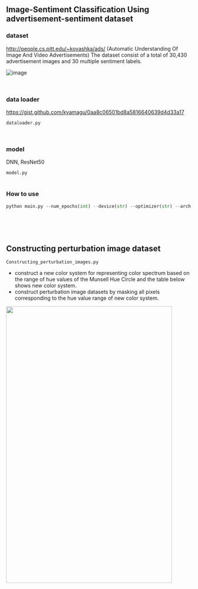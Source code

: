 ## Image-Sentiment Classification Using advertisement-sentiment dataset

### dataset
http://people.cs.pitt.edu/~kovashka/ads/ (Automatic Understanding Of Image And Video Advertisements)
The dataset consist of a total of 30,430 advertisement images and 30 multiple sentiment labels.

![image](https://user-images.githubusercontent.com/60679596/163516312-6125c8ed-1e4c-4e08-b006-625d0676c35b.png)

</br>

### data loader 
https://gist.github.com/kyamagu/0aa8c06501bd8a5816640639d4d33a17

`dataloader.py`

</br>

### model 
DNN, ResNet50

`model.py`
</br>
</br>

### How to use

```python
python main.py --num_epochs(int) --device(str) --optimizer(str) --arch(str)
```

</br>

</br>
</br>

## Constructing perturbation image dataset
`Constructing_perturbation_images.py`

- construct a new color system for representing color spectrum based on the range of hue values of the Munsell Hue Circle and the table below shows new color system. 
- construct perturbation image datasets by masking all pixels corresponding to the hue value range of new color system.


<img src="https://user-images.githubusercontent.com/60679596/163770119-a2a232dc-aef2-419e-8749-d8630ebb9dd8.png" width="450" height="750">

